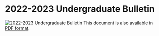 2022-2023 Undergraduate Bulletin
================================
![2022-2023 Undergraduate Bulletin](cover.jpg)
This document is also available in [PDF format](https://www.scu.edu/media/institutional-pages/academics/pdfs/SCU-Undergraduate-Bulletin-2022-2023.pdf).


